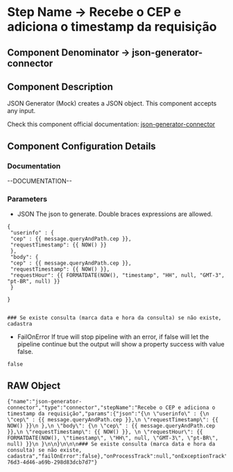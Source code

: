 # Step Name -> Recebe o CEP e adiciona o timestamp da requisição
## Component Denominator -> json-generator-connector

## Component Description

JSON Generator (Mock) creates a JSON object. This component accepts any input.

Check this component official documentation: [json-generator-connector](https://docs.digibee.com/documentation/components/tools/json-generator "Digibee json-generator-connector documentation")

## Component Configuration Details
### Documentation

--DOCUMENTATION--

### Parameters

* JSON
The json to generate. Double braces expressions are allowed.

```
{
 "userinfo" : {
 "cep" : {{ message.queryAndPath.cep }},
 "requestTimestamp": {{ NOW() }}
 },
 "body": {
 "cep" : {{ message.queryAndPath.cep }},
 "requestTimestamp": {{ NOW() }}, 
 "requestHour": {{ FORMATDATE(NOW(), "timestamp", "HH", null, "GMT-3", "pt-BR", null) }}
 }

}


### Se existe consulta (marca data e hora da consulta) se não existe, cadastra
```

* FailOnError
If true will stop pipeline with an error, if false will let the pipeline continue but the output will show a property success with value false.

```
false
```

## RAW Object

```
{"name":"json-generator-connector","type":"connector","stepName":"Recebe o CEP e adiciona o timestamp da requisição","params":{"json":"{\n \"userinfo\" : {\n \"cep\" : {{ message.queryAndPath.cep }},\n \"requestTimestamp\": {{ NOW() }}\n },\n \"body\": {\n \"cep\" : {{ message.queryAndPath.cep }},\n \"requestTimestamp\": {{ NOW() }}, \n \"requestHour\": {{ FORMATDATE(NOW(), \"timestamp\", \"HH\", null, \"GMT-3\", \"pt-BR\", null) }}\n }\n\n}\n\n\n### Se existe consulta (marca data e hora da consulta) se não existe, cadastra","failOnError":false},"onProcessTrack":null,"onExceptionTrack":null,"id":"9c8c71b1-76d3-4d46-a69b-298d83dcb7d7"}
```